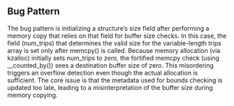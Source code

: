 ## Bug Pattern

The bug pattern is initializing a structure’s size field after performing a memory copy that relies on that field for buffer size checks. In this case, the field (num_trips) that determines the valid size for the variable-length trips array is set only after memcpy() is called. Because memory allocation (via kzalloc) initially sets num_trips to zero, the fortified memcpy check (using __counted_by()) sees a destination buffer size of zero. This misordering triggers an overflow detection even though the actual allocation is sufficient. The core issue is that the metadata used for bounds checking is updated too late, leading to a misinterpretation of the buffer size during memory copying.